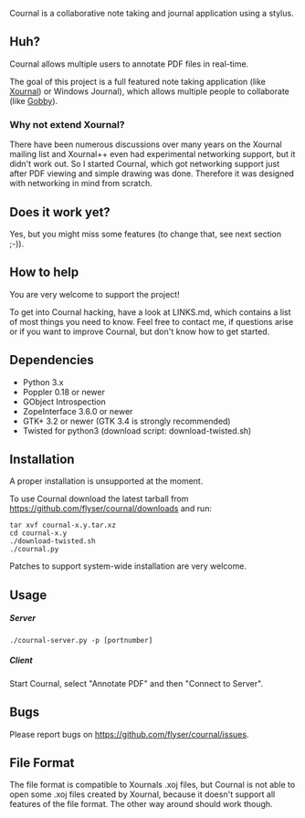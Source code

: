 Cournal is a collaborative note taking and journal application using a stylus.

## Huh? ##

Cournal allows multiple users to annotate PDF files in real-time.

The goal of this project is a full featured note taking application (like
[Xournal](http://xournal.sf.net/)) or Windows Journal), which allows multiple
people to collaborate (like [Gobby](http://gobby.0x539.de/)).

### Why not extend Xournal? ###

There have been numerous discussions over many years on the Xournal mailing list
and Xournal++ even had experimental networking support, but it didn't work out.
So I started Cournal, which got networking support just after PDF viewing and
simple drawing was done. Therefore it was designed with networking in mind from 
scratch.

## Does it work yet? ##

Yes, but you might miss some features (to change that, see next section ;-)). 

## How to help ##

You are very welcome to support the project!

To get into Cournal hacking, have a look at LINKS.md, which contains a list of
most things you need to know.
Feel free to contact me, if questions arise or if you want to improve Cournal,
but don't know how to get started.

## Dependencies ##

 * Python 3.x
 * Poppler 0.18 or newer
 * GObject Introspection
 * ZopeInterface 3.6.0 or newer
 * GTK+ 3.2 or newer (GTK 3.4 is strongly recommended)
 * Twisted for python3 (download script: download-twisted.sh)

## Installation ##

A proper installation is unsupported at the moment.

To use Cournal download the latest tarball from
<https://github.com/flyser/cournal/downloads> and run:

    tar xvf cournal-x.y.tar.xz
    cd cournal-x.y
    ./download-twisted.sh
    ./cournal.py

Patches to support system-wide installation are very welcome.

## Usage ##

##### Server ######

    ./cournal-server.py -p [portnumber]

##### Client ######
    
Start Cournal, select "Annotate PDF" and then "Connect to Server".

## Bugs ##

Please report bugs on <https://github.com/flyser/cournal/issues>.

## File Format ##

The file format is compatible to Xournals .xoj files, but Cournal is not
able to open some .xoj files created by Xournal, because it doesn't support
all features of the file format. The other way around should work though.
